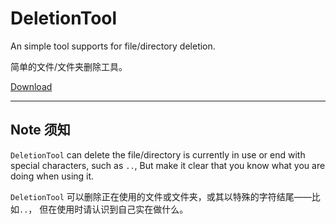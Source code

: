 # DeletionTool
An simple tool supports for file/directory deletion.

简单的文件/文件夹删除工具。


[Download](https://github.com/differentrain/DeletionTool/raw/master/release/DeletionTool.zip)

* * *
## Note 须知

`DeletionTool` can delete the file/directory is currently in use or end with special characters, such as `..`, But make it clear that you know what you are doing when using it.

`DeletionTool` 可以删除正在使用的文件或文件夹，或其以特殊的字符结尾——比如`..`， 但在使用时请认识到自己实在做什么。

